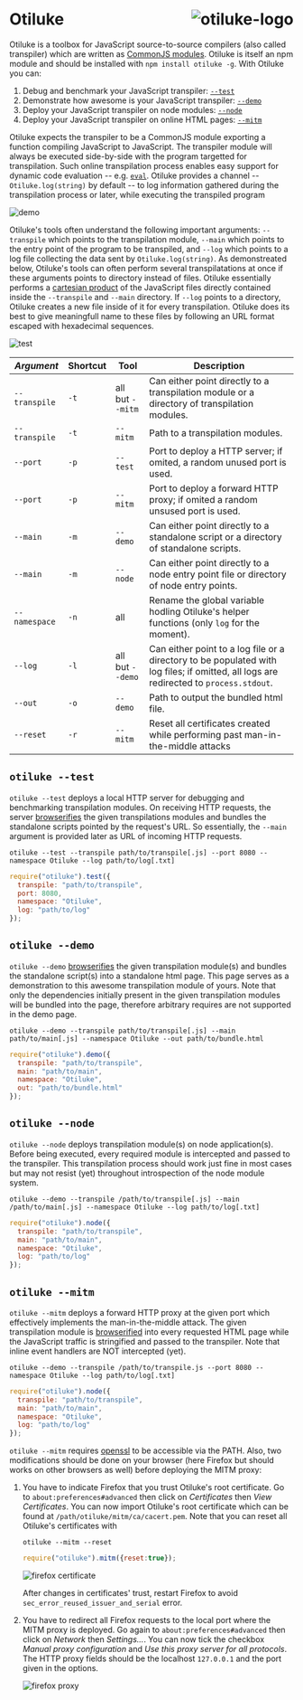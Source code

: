 # Otiluke <img src="img/otiluke.png" align="right" alt="otiluke-logo" title="Resilient Sphere of Otiluke">

Otiluke is a toolbox for JavaScript source-to-source compilers (also called transpiler) which are written as [CommonJS modules](http://www.commonjs.org/).
Otiluke is itself an npm module and should be installed with `npm install otiluke -g`.
With Otiluke you can:

1. Debug and benchmark your JavaScript transpiler: [`--test`](#otiluke---test)
2. Demonstrate how awesome is your JavaScript transpiler: [`--demo`](#otiluke---demo)
3. Deploy your JavaScript transpiler on node modules: [`--node`](#otiluke---node)
4. Deploy your JavaScript transpiler on online HTML pages: [`--mitm`](#otiluke---node)

Otiluke expects the transpiler to be a CommonJS module exporting a function compiling JavaScript to JavaScript.
The transpiler module will always be executed side-by-side with the program targetted for transpilation.
Such online transpilation process enables easy support for dynamic code evaluation -- e.g. [`eval`](https://developer.mozilla.org/en-US/docs/Web/JavaScript/Reference/Global_Objects/eval).
Otiluke provides a channel -- `Otiluke.log(string)` by default -- to log information gathered during the transpilation process or later, while executing the transpiled program

<img src="img/demo.png" align="center" alt="demo" title="Otiluke's demo tool"/>

Otiluke's tools often understand the following important arguments:
`--transpile` which points to the transpilation module,
`--main` which points to the entry point of the program to be transpiled,
and `--log` which points to a log file collecting the data sent by `Otiluke.log(string)`.
As demonstreated below, Otiluke's tools can often perform several transpilatations at once if these arguments points to directory instead of files.
Otiluke essentially performs a [cartesian product](https://en.wikipedia.org/wiki/Cartesian_product) of the JavaScript files directly contained inside the `--transpile` and `--main` directory.
If `--log` points to a directory, Otiluke creates a new file inside of it for every transpilation.
Otiluke does its best to give meaningfull name to these files by following an URL format escaped with hexadecimal sequences.

<img src="img/test.png" align="center" alt="test" title="Otiluke's test tool"/>

***Argument*** | Shortcut | ____Tool____      | Description
--------------|----------|-------------------|-----------------------------------------------------------------------------------------------------------------------------------------------
`--transpile` | `-t`     | all but `--mitm`  | Can either point directly to a transpilation module or a directory of transpilation modules.
`--transpile` | `-t`     | `--mitm`          | Path to a transpilation modules.
`--port`      | `-p`     | `--test`          | Port to deploy a HTTP server; if omited, a random unused port is used.
`--port`      | `-p`     | `--mitm`          | Port to deploy a forward HTTP proxy; if omited a random unsused port is used. 
`--main`      | `-m`     | `--demo`          | Can either point directly to a standalone script or a directory of standalone scripts.
`--main`      | `-m`     | `--node`          | Can either point directly to a node entry point file or directory of node entry points.
`--namespace` | `-n`     | all               | Rename the global variable hodling Otiluke's helper functions (only `log` for the moment).
`--log`       | `-l`     | all but `--demo`  | Can either point to a log file or a directory to be populated with log files; if omitted, all logs are redirected to `process.stdout`.
`--out`       | `-o`     | `--demo`          | Path to output the bundled html file.
`--reset`     | `-r`     | `--mitm`          | Reset all certificates created while performing past man-in-the-middle attacks 

## `otiluke --test`

`otiluke --test` deploys a local HTTP server for debugging and benchmarking transpilation modules. 
On receiving HTTP requests, the server [browserifies](http://browserify.org/) the given transpilations modules and bundles the standalone scripts pointed by the request's URL.
So essentially, the `--main` argument is provided later as URL of incoming HTTP requests.

```shell
otiluke --test --transpile path/to/transpile[.js] --port 8080 --namespace Otiluke --log path/to/log[.txt] 
```
```javascript
require("otiluke").test({
  transpile: "path/to/transpile",
  port: 8080,
  namespace: "Otiluke",
  log: "path/to/log"
});
```

## `otiluke --demo`

`otiluke --demo` [browserifies](http://browserify.org/) the given transpilation module(s) and bundles the standalone script(s) into a standalone html page.
This page serves as a demonstration to this awesome transpilation module of yours.
Note that only the dependencies initially present in the given transpilation modules will be bundled into the page, therefore arbitrary requires are not supported in the demo page.

```shell
otiluke --demo --transpile path/to/transpile[.js] --main path/to/main[.js] --namespace Otiluke --out path/to/bundle.html
```
```javascript
require("otiluke").demo({
  transpile: "path/to/transpile",
  main: "path/to/main",
  namespace: "Otiluke",
  out: "path/to/bundle.html"
});
```

## `otiluke --node`

`otiluke --node` deploys transpilation module(s) on node application(s).
Before being executed, every required module is intercepted and passed to the transpiler.
This transpilation process should work just fine in most cases but may not resist (yet) throughout introspection of the node module system.

```shell
otiluke --demo --transpile /path/to/transpile[.js] --main /path/to/main[.js] --namespace Otiluke --log path/to/log[.txt]
```
```javascript
require("otiluke").node({
  transpile: "path/to/transpile",
  main: "path/to/main",
  namespace: "Otiluke",
  log: "path/to/log"
});
```

## `otiluke --mitm`

`otiluke --mitm` deploys a forward HTTP proxy at the given port which effectively implements the man-in-the-middle attack.
The given transpilation module is [browserified](http://browserify.org/) into every requested HTML page while the JavaScript traffic is stringified and passed to the transpiler.
Note that inline event handlers are NOT intercepted (yet).

```shell
otiluke --demo --transpile /path/to/transpile.js --port 8080 --namespace Otiluke --log path/to/log[.txt]
```
```javascript
require("otiluke").node({
  transpile: "path/to/transpile",
  main: "path/to/main",
  namespace: "Otiluke",
  log: "path/to/log"
});
```

`otiluke --mitm` requires [openssl](https://www.openssl.org/) to be accessible via the PATH.
Also, two modifications should be done on your browser (here Firefox but should works on other browsers as well) before deploying the MITM proxy:

1. You have to indicate Firefox that you trust Otiluke's root certificate.
   Go to `about:preferences#advanced` then click on *Certificates* then *View Certificates*.
   You can now import Otiluke's root certificate which can be found at `/path/otiluke/mitm/ca/cacert.pem`.
   Note that you can reset all Otiluke's certificates with

    ```shell
    otiluke --mitm --reset
    ```
    ```javascript
    require("otiluke").mitm({reset:true});
    ```

   <img src="img/firefox-cert.png" align="center" alt="firefox certificate" title="Firefox's certificate"/>

   After changes in certificates' trust, restart Firefox to avoid `sec_error_reused_issuer_and_serial` error.

2. You have to redirect all Firefox requests to the local port where the MITM proxy is deployed.
   Go again to `about:preferences#advanced` then click on *Network* then *Settings...*.
   You can now tick the checkbox *Manual proxy configuration* and *Use this proxy server for all protocols*.
   The HTTP proxy fields should be the localhost `127.0.0.1` and the port given in the options.

   <img src="img/firefox-proxy.png" align="center" alt="firefox proxy" title="Firefox's proxy settings"/>

